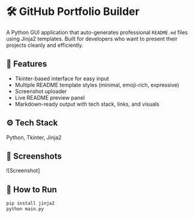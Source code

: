 # 🛠 GitHub Portfolio Builder

A Python GUI application that auto-generates professional `README.md` files using Jinja2 templates. Built for developers who want to present their projects cleanly and efficiently.

## 🎨 Features
- Tkinter-based interface for easy input
- Multiple README template styles (minimal, emoji-rich, expressive)
- Screenshot uploader
- Live README preview panel
- Markdown-ready output with tech stack, links, and visuals

## ⚙️ Tech Stack
Python, Tkinter, Jinja2

## 📸 Screenshots
 ![Screenshot]
<!-- Replace with your actual screenshot -->

## 🚀 How to Run
```bash
pip install jinja2
python main.py

